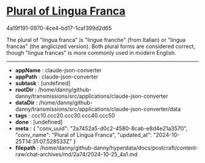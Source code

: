 # [Plural of Lingua Franca](https://claude.ai/chat/2a7452a5-d0c2-4580-8cab-e8d4e21a3570)

4a19f191-0970-4ce4-bd17-1caf399d2d65

 The plural of "lingua franca" is "lingue franche" (from Italian) or "lingua francas" (the anglicized version). Both plural forms are considered correct, though "lingua francas" is more commonly used in modern English.

---

* **appName** : claude-json-converter
* **appPath** : claude-json-converter
* **subtask** : [undefined]
* **rootDir** : /home/danny/github-danny/transmissions/src/applications/claude-json-converter
* **dataDir** : /home/danny/github-danny/transmissions/src/applications/claude-json-converter/data
* **tags** : ccc10.ccc20.ccc30.ccc40.ccc50
* **done** : [undefined]
* **meta** : {
  "conv_uuid": "2a7452a5-d0c2-4580-8cab-e8d4e21a3570",
  "conv_name": "Plural of Lingua Franca",
  "updated_at": "2024-10-25T14:31:07.528533Z"
}
* **filepath** : /home/danny/github-danny/hyperdata/docs/postcraft/content-raw/chat-archives/md/2a74/2024-10-25_4a1.md